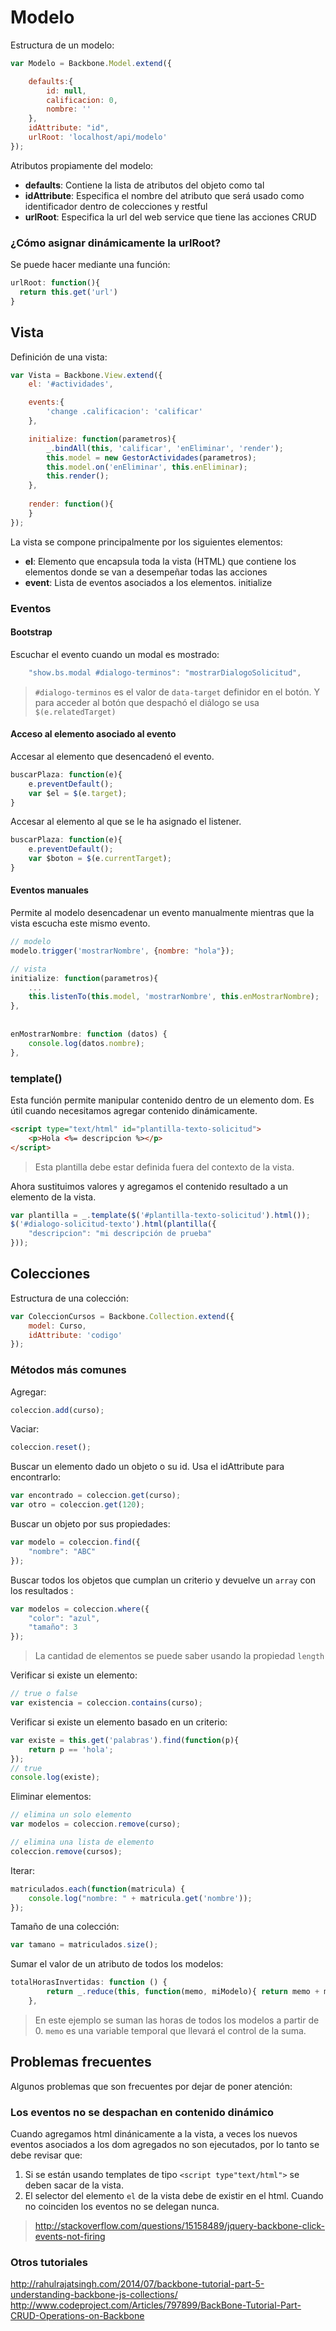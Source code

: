 Modelo
=======
Estructura de un modelo:

```javascript
var Modelo = Backbone.Model.extend({

    defaults:{
        id: null,
        calificacion: 0,
        nombre: ''
    },
    idAttribute: "id",
    urlRoot: 'localhost/api/modelo'
});
```

Atributos propiamente del modelo:

* **defaults**: Contiene la lista de atributos del objeto como tal
* **idAttribute**: Especifica el nombre del atributo que será usado como identificador dentro de colecciones y restful
* **urlRoot**: Especifica la url del web service que tiene las acciones CRUD

### ¿Cómo asignar dinámicamente la urlRoot?


Se puede hacer mediante una función:

```javascript
urlRoot: function(){
  return this.get('url')
}
```

## Vista
Definición de una vista:

```javascript
var Vista = Backbone.View.extend({
    el: '#actividades',

    events:{
        'change .calificacion': 'calificar'
    },

    initialize: function(parametros){
        _.bindAll(this, 'calificar', 'enEliminar', 'render');
        this.model = new GestorActividades(parametros);
        this.model.on('enEliminar', this.enEliminar);
        this.render();
    },
    
    render: function(){
    }
});
```

La vista se compone principalmente por los siguientes elementos:

* **el**: Elemento que encapsula toda la vista (HTML) que contiene los elementos donde se van a desempeñar todas las acciones
* **event**: Lista de eventos asociados a los elementos.
initialize

### Eventos
#### Bootstrap
Escuchar el evento cuando un modal es mostrado:
```javascript
    "show.bs.modal #dialogo-terminos": "mostrarDialogoSolicitud",
```

>`#dialogo-terminos` es el valor de `data-target` definidor en el botón. Y para acceder al botón que despachó el diálogo se usa `$(e.relatedTarget)`

#### Acceso al elemento asociado al evento
Accesar al elemento que desencadenó el evento.
```javascript
buscarPlaza: function(e){
    e.preventDefault();
    var $el = $(e.target);
}
```

Accesar al elemento al que se le ha asignado el listener.
```javascript
buscarPlaza: function(e){
    e.preventDefault();
    var $boton = $(e.currentTarget);
}
```

#### Eventos manuales
Permite al modelo desencadenar un evento manualmente mientras que la vista escucha este mismo evento.
```javascript
// modelo
modelo.trigger('mostrarNombre', {nombre: "hola"});

// vista
initialize: function(parametros){
    ...
    this.listenTo(this.model, 'mostrarNombre', this.enMostrarNombre);
},
    
    
enMostrarNombre: function (datos) {
    console.log(datos.nombre);
},
```


### template()
Esta función permite manipular contenido dentro de un elemento dom. Es útil cuando necesitamos agregar contenido dinámicamente.
```html
<script type="text/html" id="plantilla-texto-solicitud">
    <p>Hola <%= descripcion %></p>
</script>
```
> Esta plantilla debe estar definida fuera del contexto de la vista.

Ahora sustituimos valores y agregamos el contenido resultado a un elemento de la vista.

```javascript
var plantilla = _.template($('#plantilla-texto-solicitud').html());
$('#dialogo-solicitud-texto').html(plantilla({
    "descripcion": "mi descripción de prueba"
}));
```

## Colecciones

Estructura de una colección:
```javascript
var ColeccionCursos = Backbone.Collection.extend({
    model: Curso,
    idAttribute: 'codigo'
});
```

### Métodos más comunes
Agregar:
```javascript
coleccion.add(curso);
```

Vaciar:
```javascript
coleccion.reset();
```

Buscar un elemento dado un objeto o su id. Usa el idAttribute para encontrarlo:
```javascript
var encontrado = coleccion.get(curso);
var otro = coleccion.get(120);
```

Buscar un objeto por sus propiedades:
```javascript
var modelo = coleccion.find({
    "nombre": "ABC"
});
```

Buscar todos los objetos que cumplan un criterio y devuelve un `array` con los resultados :
```javascript
var modelos = coleccion.where({
    "color": "azul",
    "tamaño": 3
});
```

>La cantidad de elementos se puede saber usando la propiedad `length`

Verificar si existe un elemento:
```javascript
// true o false
var existencia = coleccion.contains(curso);
```

Verificar si existe un elemento basado en un criterio:
```javascript
var existe = this.get('palabras').find(function(p){
    return p == 'hola';
});
// true
console.log(existe);
```

Eliminar elementos:
```javascript
// elimina un solo elemento
var modelos = coleccion.remove(curso);

// elimina una lista de elemento
coleccion.remove(cursos);
```

Iterar:
```javascript
matriculados.each(function(matricula) {
    console.log("nombre: " + matricula.get('nombre'));
});
```

Tamaño de una colección:
```javascript
var tamano = matriculados.size();
```

Sumar el valor de un atributo de todos los modelos:
```javascript
totalHorasInvertidas: function () {
        return _.reduce(this, function(memo, miModelo){ return memo + miModelo.get('hora'); }, 0);
    },
```
> En este ejemplo se suman las horas de todos los modelos a partir de 0. `memo` es una variable temporal que llevará el control de la suma.


## Problemas frecuentes
Algunos problemas que son frecuentes por dejar de poner atención:

### Los eventos no se despachan en contenido dinámico
Cuando agregamos html dinánicamente a la vista, a veces los nuevos eventos asociados a los dom agregados no son ejecutados, por lo tanto se debe revisar que:

1. Si se están usando templates de tipo `<script type"text/html">` se deben sacar de la vista.
2. El selector del elemento `el` de la vista debe de existir en el html. Cuando no coinciden los eventos no se delegan nunca.
  
  >http://stackoverflow.com/questions/15158489/jquery-backbone-click-events-not-firing

### Otros tutoriales

http://rahulrajatsingh.com/2014/07/backbone-tutorial-part-5-understanding-backbone-js-collections/
http://www.codeproject.com/Articles/797899/BackBone-Tutorial-Part-CRUD-Operations-on-Backbone

